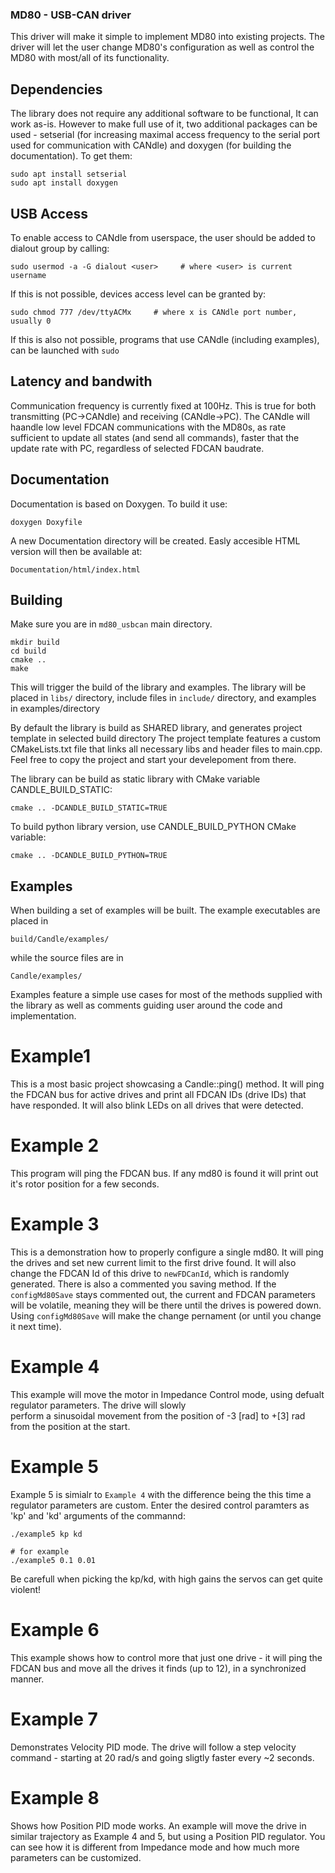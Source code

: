 ### MD80 - USB-CAN driver
This driver will make it simple to implement MD80 into existing projects. The driver will let the user change MD80's 
configuration as well as control the MD80 with most/all of its functionality.

## Dependencies
The library does not require any additional software to be functional, It can work as-is. 
However to make full use of it, two additional packages can be used - setserial (for increasing maximal access frequency
to the serial port used for communication with CANdle) and doxygen (for building the documentation). To get them:
```
sudo apt install setserial
sudo apt install doxygen
```

## USB Access
To enable access to CANdle from userspace, the user should be added to dialout group by calling:
```
sudo usermod -a -G dialout <user>     # where <user> is current username
```
If this is not possible, devices access level can be granted by:
```
sudo chmod 777 /dev/ttyACMx     # where x is CANdle port number, usually 0
```
If this is also not possible, programs that use CANdle (including examples), can be launched with ```sudo```


## Latency and bandwith
Communication frequency is currently fixed at 100Hz. This is true for both transmitting (PC->CANdle) and receiving 
(CANdle->PC). The CANdle will haandle low level FDCAN communications with the MD80s, as rate sufficient to update 
all states (and send all commands), faster that the update rate with PC, regardless of selected FDCAN baudrate.

## Documentation
Documentation is based on Doxygen. To build it use:
```
doxygen Doxyfile
```
A new Documentation directory will be created. Easly accesible HTML version will then be available at:
```
Documentation/html/index.html
```
## Building
Make sure you are in `md80_usbcan` main directory. 
```
mkdir build
cd build 
cmake ..
make
```
This will trigger the build of the library and examples. The library will be placed in `libs/` directory, 
include files in `include/` directory, and examples in examples/directory

By default the library is build as SHARED library, and generates project template in selected build directory
The project template features a custom CMakeLists.txt file that links all necessary libs and 
header files to main.cpp. Feel free to copy the project and start your develepoment from there.

The library can be build as static library with CMake variable CANDLE_BUILD_STATIC:
```
cmake .. -DCANDLE_BUILD_STATIC=TRUE
```

To build python library version, use CANDLE_BUILD_PYTHON CMake variable:
```
cmake .. -DCANDLE_BUILD_PYTHON=TRUE
```

## Examples
When building a set of examples will be built. The example executables are placed in 
```
build/Candle/examples/
```
while the source files are in
```
Candle/examples/
```
Examples feature a simple use cases for most of the methods supplied with the library as well as comments guiding user 
around the code and implementation.

# Example1
This is a most basic project showcasing a Candle::ping() method. It will ping the FDCAN bus for active drives and print 
all FDCAN IDs (drive IDs) that have responded. It will also blink LEDs on all drives that were detected.

# Example 2
This program will ping the FDCAN bus. If any md80 is found it will print out it's rotor position for a few seconds.

# Example 3
This is a demonstration how to properly configure a single md80. It will ping the drives and set new current limit 
to the first drive found. It will also change the FDCAN Id of this drive to ```newFDCanId```, which is randomly generated.
There is also a commented you saving method. If the ```configMd80Save``` stays commented out, the current and FDCAN parameters will be volatile, 
meaning they will be there until the drives is powered down. Using ```configMd80Save``` will make the change pernament 
(or until you change it next time).

# Example 4
This example will move the motor in Impedance Control mode, using defualt regulator parameters. The drive will slowly  
perform a sinusoidal movement from the position of -3 [rad] to +[3] rad from the position at the start.

# Example 5
Example 5 is simialr to ```Example 4``` with the difference being the this time a regulator parameters are custom. Enter the desired control paramters as 'kp' and 'kd' arguments of the commannd:
```
./example5 kp kd

# for example
./example5 0.1 0.01
```
Be carefull when picking the kp/kd, with high gains the servos can get quite violent!

# Example 6 
This example shows how to control more that just one drive - it will ping the FDCAN bus and move all the drives it finds
(up to 12), in a synchronized manner. 

# Example 7
Demonstrates Velocity PID mode. The drive will follow a step velocity command - starting at 20 rad/s and going sligtly 
faster every ~2 seconds.

# Example 8
Shows how Position PID mode works. An example will move the drive in similar trajectory as Example 4 and 5, but using
a Position PID regulator. You can see how it is different from Impedance mode and how much more parameters can be
customized.
